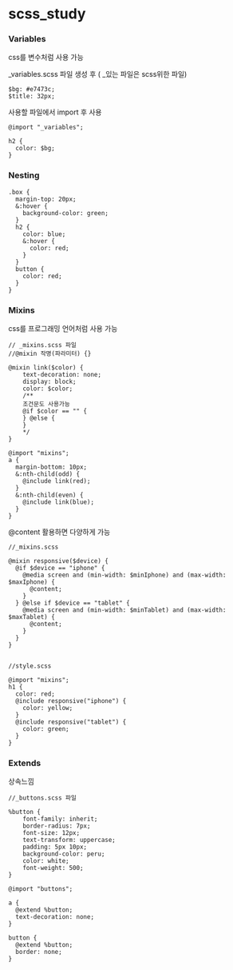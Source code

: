 # scss_study

### Variables
css를 변수처럼 사용 가능

_variables.scss 파일 생성 후 ( _있는 파일은 scss위한 파일)
```
$bg: #e7473c;
$title: 32px;
```

사용할 파일에서 import 후 사용
```
@import "_variables";

h2 {
  color: $bg;
}
```


### Nesting

```
.box {
  margin-top: 20px;
  &:hover {
    background-color: green;
  }
  h2 {
    color: blue;
    &:hover {
      color: red;
    }
  }
  button {
    color: red;
  }
}
```

### Mixins
css를 프로그래밍 언어처럼 사용 가능

```
// _mixins.scss 파일
//@mixin 작명(파라미터) {}

@mixin link($color) {
    text-decoration: none;
    display: block;
    color: $color;
    /**
    조건문도 사용가능
    @if $color == "" {
    } @else {
    }
    */
}
```
```
@import "mixins";
a {
  margin-bottom: 10px;
  &:nth-child(odd) {
    @include link(red);
  }
  &:nth-child(even) {
    @include link(blue);
  }
}
```

@content 활용하면 다양하게 가능
```
//_mixins.scss

@mixin responsive($device) {
  @if $device == "iphone" {
    @media screen and (min-width: $minIphone) and (max-width: $maxIphone) {
      @content;
    }
  } @else if $device == "tablet" {
    @media screen and (min-width: $minTablet) and (max-width: $maxTablet) {
      @content;
    }
  }
}


//style.scss

@import "mixins";
h1 {
  color: red;
  @include responsive("iphone") {
    color: yellow;
  }
  @include responsive("tablet") {
    color: green;
  }
}
```

### Extends
상속느낌
```
//_buttons.scss 파일

%button {
    font-family: inherit;
    border-radius: 7px;
    font-size: 12px;
    text-transform: uppercase;
    padding: 5px 10px;
    background-color: peru;
    color: white;
    font-weight: 500;
}
```
```
@import "buttons";

a {
  @extend %button;
  text-decoration: none;
}

button {
  @extend %button;
  border: none;
}
```
